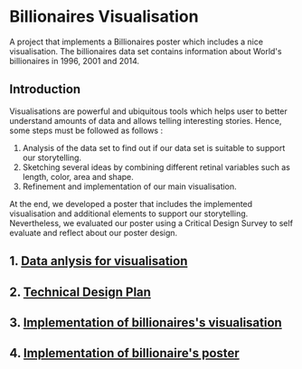 # **Billionaires Visualisation**
<p>
A project that implements a Billionaires poster which includes a nice visualisation. The billionaires data set contains information about World's billionaires in 1996, 2001 and 2014.
</p>

## Introduction
<p>
Visualisations are powerful and ubiquitous tools which helps user to better understand amounts of data and allows telling interesting stories. Hence, some steps must be followed as follows : 

1. Analysis of the data set to find out if our data set is suitable to support our storytelling.
2. Sketching several ideas by combining different retinal variables such as length, color, area and shape. 
3. Refinement and implementation of our main visualisation.

At the end, we developed a poster that includes the implemented visualisation and additional elements to support our storytelling. Nevertheless, we evaluated our poster using a Critical Design Survey to self evaluate and reflect about our poster design.
</p>

## 1. **[Data anlysis for visualisation](/DataAnalysis.md)**
## 2. **[Technical Design Plan](/TechnicalDesign.md)**
## 3. **[Implementation of billionaires's visualisation](/ImplementationVisualisation.md)**
## 4. **[Implementation of billionaire's poster](/ImplementationPoster.md)**